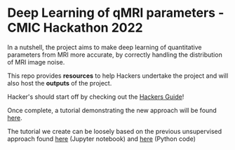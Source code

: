 # Deep Learning of qMRI parameters - CMIC Hackathon 2022

In a nutshell, the project aims to make deep learning of quantitative parameters from MRI more accurate, by correctly handling the distribution of MRI image noise. 

This repo provides **resources** to help Hackers undertake the project and will also host the **outputs** of the project.

Hacker's should start off by checking out the [Hackers Guide](Hackers_Guide.md)!

Once complete, a tutorial demonstrating the new approach will be found [here](deep_qmri_rician.ipynb).

The tutorial we create can be loosely based on the previous unsupervised approach found [here](deep_qmri_leastsquares_demo.ipynb) (Jupyter notebook) and [here](deep_qmri_leastsquares_demo.ipynb) (Python code)







